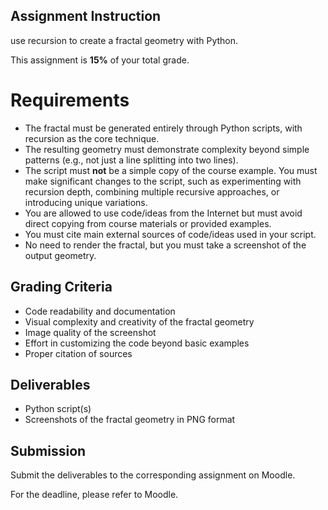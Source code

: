 ## Assignment Instruction
use recursion to create a fractal geometry with Python.

This assignment is __15%__ of your total grade.

# Requirements
- The fractal must be generated entirely through Python scripts, with recursion as the core technique.
- The resulting geometry must demonstrate complexity beyond simple patterns (e.g., not just a line splitting into two lines).
- The script must **not** be a simple copy of the course example. You must make significant changes to the script, such as experimenting with recursion depth, combining multiple recursive approaches, or introducing unique variations.
- You are allowed to use code/ideas from the Internet but must avoid direct copying from course materials or provided examples.
- You must cite main external sources of code/ideas used in your script.
- No need to render the fractal, but you must take a screenshot of the output geometry.

## Grading Criteria
- Code readability and documentation
- Visual complexity and creativity of the fractal geometry
- Image quality of the screenshot
- Effort in customizing the code beyond basic examples
- Proper citation of sources

## Deliverables
- Python script(s)
- Screenshots of the fractal geometry in PNG format

## Submission
Submit the deliverables to the corresponding assignment on Moodle.

For the deadline, please refer to Moodle.
